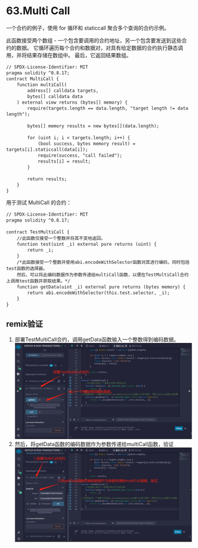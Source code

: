 # 63.Multi Call
一个合约的例子，使用 for 循环和 staticcall 聚合多个查询的合约示例。


此函数接受两个数组 - 一个包含要调用的合约地址，另一个包含要发送到这些合约的数据。
它循环遍历每个合约和数据对，对具有给定数据的合约执行静态调用，并将结果存储在数组中。
最后，它返回结果数组。
```solidity
// SPDX-License-Identifier: MIT
pragma solidity ^0.8.17;
contract MultiCall {
    function multiCall(
        address[] calldata targets,
        bytes[] calldata data
    ) external view returns (bytes[] memory) {
        require(targets.length == data.length, "target length != data length");

        bytes[] memory results = new bytes[](data.length);

        for (uint i; i < targets.length; i++) {
            (bool success, bytes memory result) = targets[i].staticcall(data[i]);
            require(success, "call failed");
            results[i] = result;
        }

        return results;
    }
}
```

用于测试 MultiCall 的合约：

```solidity
// SPDX-License-Identifier: MIT
pragma solidity ^0.8.17;

contract TestMultiCall {
    //此函数仅接受一个整数并将其不变地返回。
    function test(uint _i) external pure returns (uint) {
        return _i;
    }
    /*此函数接受一个整数并使用abi.encodeWithSelector函数对其进行编码，同时包括test函数的选择器。
    然后，可以将此编码数据作为参数传递给multiCall函数，以便在TestMultiCall合约上调用test函数并获取结果。*/
    function getData(uint _i) external pure returns (bytes memory) {
        return abi.encodeWithSelector(this.test.selector, _i);
    }
}
```

## remix验证
1. 部署TestMultiCall合约，调用getData函数输入一个整数得到编码数据。
![63-1.jpg](img/63-1.jpg)
2. 然后，将getData函数的编码数据作为参数传递给multiCall函数，验证
![63-2.jpg](img/63-2.jpg)
